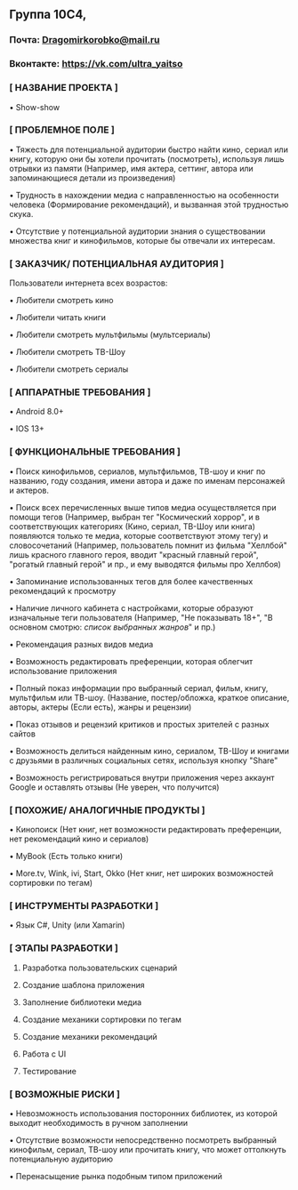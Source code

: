 ## Группа 10С4, 

### Почта: Dragomirkorobko@mail.ru
### Вконтакте: https://vk.com/ultra_yaitso

### [ НАЗВАНИЕ ПРОЕКТА ]
•	Show-show

### [ ПРОБЛЕМНОЕ ПОЛЕ ]
•	Тяжесть для потенциальной аудитории быстро найти кино, сериал или книгу, которую они бы хотели прочитать (посмотреть), используя лишь отрывки из памяти (Например, имя актера, сеттинг, автора или запоминающиеся детали из произведения)

•	Трудность в нахождении медиа с направленностью на особенности человека (Формирование рекомендаций), и вызванная этой трудностью скука. 

•	Отсутствие у потенциальной аудитории знания о существовании множества книг и кинофильмов, которые бы отвечали их интересам.

### [ ЗАКАЗЧИК/ ПОТЕНЦИАЛЬНАЯ АУДИТОРИЯ ]
Пользователи интернета всех возрастов:

•	Любители смотреть кино

•	Любители читать книги

•	Любители смотреть мультфильмы (мультсериалы)

•	Любители смотреть ТВ-Шоу

•	Любители смотреть сериалы

### [ АППАРАТНЫЕ ТРЕБОВАНИЯ ]
•	Android 8.0+

•	IOS 13+

### [ ФУНКЦИОНАЛЬНЫЕ ТРЕБОВАНИЯ ]
•	Поиск кинофильмов, сериалов, мультфильмов, ТВ-шоу и книг по названию, году создания, имени автора и даже по именам персонажей и актеров.

•	Поиск всех перечисленных выше типов медиа осуществляется при помощи тегов (Например, выбран тег "Космический хоррор", и в соответствующих категориях (Кино, сериал, ТВ-Шоу или книга) появляются только те медиа, которые соответствуют этому тегу) и словосочетаний (Например, пользователь помнит из фильма "Хеллбой" лишь красного главного героя, вводит "красный главный герой", "рогатый главный герой" и пр., и ему выводятся фильмы про Хеллбоя)

•	Запоминание использованных тегов для более качественных рекомендаций к просмотру 

• Наличие личного кабинета с настройками, которые образуют изначальные теги пользователя (Например, "Не показывать 18+", "В основном смотрю: *список выбранных жанров*" и пр.)

•	Рекомендация разных видов медиа

•	Возможность редактировать преференции, которая облегчит использование приложения 

•	Полный показ информации про выбранный сериал, фильм, книгу, мультфильм или ТВ-шоу. (Название, постер/обложка, краткое описание, авторы, актеры (Если есть), жанры и рецензии)

•	Показ отзывов и рецензий критиков и простых зрителей с разных сайтов

• Возможность делиться найденным кино, сериалом, ТВ-Шоу и книгами с друзьями в различных социальных сетях, используя кнопку "Share"

• Возможность регистрироваться внутри приложения через аккаунт Google и оставлять отзывы (Не уверен, что получится)

### [ ПОХОЖИЕ/ АНАЛОГИЧНЫЕ ПРОДУКТЫ ]
•	Кинопоиск (Нет книг, нет возможности редактировать преференции, нет рекомендаций кино и сериалов) 

•	MyBook (Есть только книги)

•	More.tv, Wink, ivi,  Start, Okko (Нет книг, нет широких возможностей сортировки по тегам)

### [ ИНСТРУМЕНТЫ РАЗРАБОТКИ ]
•	Язык C#, Unity (или Xamarin)

### [ ЭТАПЫ РАЗРАБОТКИ ]
1.	Разработка пользовательских сценарий

2.	Создание шаблона приложения

3.	Заполнение библиотеки медиа

4.	Создание механики сортировки по тегам

5.	Создание механики рекомендаций 

6.	Работа с UI

7.	Тестирование

### [ ВОЗМОЖНЫЕ РИСКИ ]
•	Невозможность использования посторонних библиотек, из которой выходит необходимость в ручном заполнении

•	Отсутствие возможности непосредственно посмотреть выбранный кинофильм, сериал, ТВ-шоу или прочитать книгу, что может оттолкнуть потенциальную аудиторию

•	Перенасыщение рынка подобным типом приложений
